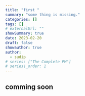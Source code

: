 ```yaml
---
title: "first "
summary: "some thing is missing."
categories: []
tags: []
# externalUrl: ""
showSummary: true
date: 2023-02-20
draft: false
showauthor: true
author:
  - sudip
# series: ["The Complete PM"]
# series\_order: 1
---
```

## comming soon